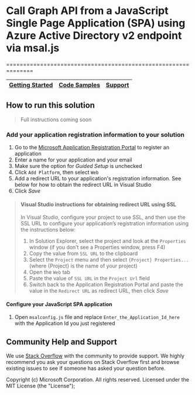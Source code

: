 # Call Graph API from a JavaScript Single Page Application (SPA) using Azure Active Directory v2 endpoint via msal.js
==============================================================

| [Getting Started](https://aka.ms/aadv2)| [Code Samples](https://github.com/azure-samples/) | [Support](README.md#community-help-and-support)
| --- | --- | --- |
<!--
## Go [here](https://docs.microsoft.com/azure/active-directory/develop/guidedsetups/active-directory-javascriptspa) for information about this code sample and how to configure it

Commenting out until we release the guided setup in docs

-->

## How to run this solution

> Full instructions coming soon

### Add your application registration information to your solution

1. Go to the [Microsoft Application Registration Portal](https://apps.dev.microsoft.com/portal/register-app) to register an application
2. Enter a name for your application and your email 
3. Make sure the option for *Guided Setup* is unchecked
4.	Click `Add Platform`, then select `Web`
5. Add a redirect URL to your application's registration information. See below for how to obtain the redirect URL in Visual Studio
6. Click *Save*

> #### Visual Studio instructions for obtaining redirect URL using SSL
> In Visual Studio, configure your project to use SSL, and then use the SSL URL to configure your application’s registration information using the instructions below:
> 1.	In Solution Explorer, select the project and look at the `Properties` window (if you don’t see a Properties window, press F4)
> 2.	Copy the value from `SSL URL` to the clipboard
> 3.	Select the `Project` menu and then select `{Project} Properties...` (where {Project} is the name of your project)
> 4.	Open the `Web` tab
> 5.	Paste the value of `SSL URL` in the `Project Url` field
> 6.	Switch back to the Application Registration Portal and paste the value in the `Redirect URL` as redirect URL, then click *Save*


#### Configure your JavaScript SPA application

1. Open `msalconfig.js` file and replace <code>Enter_the_Application_Id_here</code> with the Application Id you just registered 

## Community Help and Support

We use [Stack Overflow](http://stackoverflow.com/questions/tagged/azure-active-directory) with the community to provide support. We highly recommend you ask your questions on Stack Overflow first and browse existing issues to see if someone has asked your question before.

Copyright (c) Microsoft Corporation.  All rights reserved. Licensed under the MIT License (the "License");
